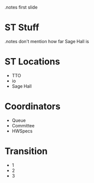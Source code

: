 <!SLIDE title-slide>
.notes first slide

# ST Stuff #

<!SLIDE bullets incremental>
.notes don't mention how far Sage Hall is

# ST Locations #

* TTO
* io
* Sage Hall

<!SLIDE bullets>
# Coordinators

* Queue
* Committee
* HWSpecs

<!SLIDE subsection>

# Transition

<!SLIDE bullets incremental>

* 1
* 2
* 3

